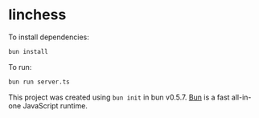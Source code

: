 # linchess

To install dependencies:

```bash
bun install
```

To run:

```bash
bun run server.ts
```

This project was created using `bun init` in bun v0.5.7. [Bun](https://bun.sh) is a fast all-in-one JavaScript runtime.
